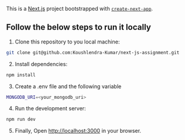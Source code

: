 This is a [Next.js](https://nextjs.org/) project bootstrapped with [`create-next-app`](https://github.com/vercel/next.js/tree/canary/packages/create-next-app).

## Follow the below steps to run it locally

1. Clone this repository to you local machine:

```bash
git clone git@github.com:Koushlendra-Kumar/next-js-assignment.git
```
2. Install dependencies:

```bash
npm install 
```
3. Create a .env file and the following variable
```bash
MONGODB_URI=<your_mongodb_uri>
```
4. Run the development server:

```bash
npm run dev
```

5. Finally, Open [http://localhost:3000](http://localhost:3000) in your browser.

